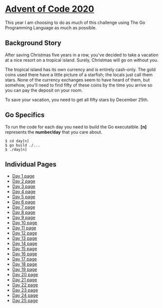 # <a href="https://adventofcode.com/2020/" target="_blank">Advent of Code 2020</a>
This year I am choosing to do as much of this challenge using The Go Programming Language as much as possible.

## Background Story
After saving Christmas five years in a row, you've decided to take a vacation at a nice resort on a tropical island. Surely, Christmas will go on without you.

The tropical island has its own currency and is entirely cash-only. The gold coins used there have a little picture of a starfish; the locals just call them stars. None of the currency exchanges seem to have heard of them, but somehow, you'll need to find fifty of these coins by the time you arrive so you can pay the deposit on your room.

To save your vacation, you need to get all fifty stars by December 25th.

## Go Specifics
To run the code for each day you need to build the Go executatble.  **[n]** represents the **number/day** that you care about.

```
$ cd day[n]
$ go build ./...
$ ./day[n]
```


## Individual Pages
*  <a href="https://adventofcode.com/2020/day/1" target="_blank">Day 1 page</a>
*  <a href="https://adventofcode.com/2020/day/2" target="_blank">Day 2 page</a>
*  <a href="https://adventofcode.com/2020/day/3" target="_blank">Day 3 page</a>
*  <a href="https://adventofcode.com/2020/day/4" target="_blank">Day 4 page</a>
*  <a href="https://adventofcode.com/2020/day/5" target="_blank">Day 5 page</a>
*  <a href="https://adventofcode.com/2020/day/6" target="_blank">Day 6 page</a>
*  <a href="https://adventofcode.com/2020/day/7" target="_blank">Day 7 page</a>
*  <a href="https://adventofcode.com/2020/day/8" target="_blank">Day 8 page</a>
*  <a href="https://adventofcode.com/2020/day/9" target="_blank">Day 9 page</a>
*  <a href="https://adventofcode.com/2020/day/10" target="_blank">Day 10 page</a>
*  <a href="https://adventofcode.com/2020/day/11" target="_blank">Day 11 page</a>
*  <a href="https://adventofcode.com/2020/day/12" target="_blank">Day 12 page</a>
*  <a href="https://adventofcode.com/2020/day/13" target="_blank">Day 13 page</a>
*  <a href="https://adventofcode.com/2020/day/14" target="_blank">Day 14 page</a>
*  <a href="https://adventofcode.com/2020/day/15" target="_blank">Day 15 page</a>
*  <a href="https://adventofcode.com/2020/day/16" target="_blank">Day 16 page</a>
*  <a href="https://adventofcode.com/2020/day/17" target="_blank">Day 17 page</a>
*  <a href="https://adventofcode.com/2020/day/18" target="_blank">Day 18 page</a>
*  <a href="https://adventofcode.com/2020/day/19" target="_blank">Day 19 page</a>
*  <a href="https://adventofcode.com/2020/day/20" target="_blank">Day 20 page</a>
*  <a href="https://adventofcode.com/2020/day/21" target="_blank">Day 21 page</a>
*  <a href="https://adventofcode.com/2020/day/22" target="_blank">Day 22 page</a>
*  <a href="https://adventofcode.com/2020/day/23" target="_blank">Day 23 page</a>
*  <a href="https://adventofcode.com/2020/day/24" target="_blank">Day 24 page</a>
*  <a href="https://adventofcode.com/2020/day/25" target="_blank">Day 25 page</a>